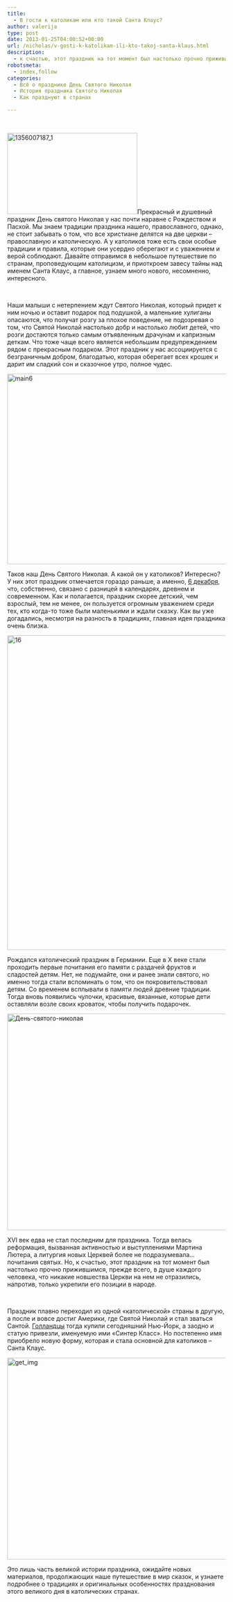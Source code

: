 ```yaml
---
title:
  - В гости к католикам или кто такой Санта Клаус?
author: valerija
type: post
date: 2013-01-25T04:00:52+00:00
url: /nicholas/v-gosti-k-katolikam-ili-kto-takoj-santa-klaus.html
description:
  - к счастью, этот праздник на тот момент был настолько прочно прижившимся, прежде всего, в душе каждого человека, что никакие новшества Церкви на нем не отразились, напротив, только укрепили его позиции в народе.
robotsmeta:
  - index,follow
categories:
  - Всё о празднике День Святого Николая
  - История праздника Святого Николая
  - Как празднуют в странах

---
```

&nbsp;

<a href="http://svyatoynikolay.ru/nicholas/v-gosti-k-katolikam-ili-kto-takoj-santa-klaus.html/attachment/1356007187_1" rel="attachment wp-att-621"><img class="alignleft wp-image-621 size-medium" src="http://svyatoynikolay.ru/wp-content/uploads/2013/01/1356007187_1-300x187.jpg" alt="1356007187_1" width="300" height="187" srcset="http://svyatoynikolay.ru/wp-content/uploads/2013/01/1356007187_1-300x187.jpg 300w, http://svyatoynikolay.ru/wp-content/uploads/2013/01/1356007187_1.jpg 850w" sizes="(max-width: 300px) 100vw, 300px" /></a>Прекрасный и душевный праздник День святого Николая у нас почти наравне с Рождеством и Пасхой. Мы знаем традиции праздника нашего, православного, однако, не стоит забывать о том, что все христиане делятся на две церкви – православную и католическую. А у католиков тоже есть свои особые традиции и правила, которые они усердно оберегают и с уважением и верой соблюдают. Давайте отправимся в небольшое путешествие по странам, проповедующим католицизм, и приоткроем завесу тайны над именем Санта Клаус, а главное, узнаем много нового, несомненно, интересного.<!--more-->

&nbsp;

Наши малыши с нетерпением ждут Святого Николая, который придет к ним ночью и оставит подарок под подушкой, а маленькие хулиганы опасаются, что получат розгу за плохое поведение, не подозревая о том, что Святой Николай настолько добр и настолько любит детей, что розги достаются только самым отъявленным драчунам и капризным деткам. Что тоже чаще всего является небольшим предупреждением рядом с прекрасным подарком. Этот праздник у нас ассоциируется с безграничным добром, благодатью, которая оберегает всех крошек и дарит им сладкий сон и сказочное утро, полное чудес.

<a href="http://svyatoynikolay.ru/nicholas/v-gosti-k-katolikam-ili-kto-takoj-santa-klaus.html/attachment/main6" rel="attachment wp-att-631"><img class="alignnone size-medium wp-image-631" src="http://svyatoynikolay.ru/wp-content/uploads/2013/01/main6-300x220.jpg" alt="main6" width="600" height="439" /></a>

Таков наш День Святого Николая. А какой он у католиков? Интересно? У них этот праздник отмечается гораздо раньше, а именно, <a title="Сегодня католики празднуют день Святого Николая" href="http://svyatoynikolay.ru/nicholas/howcelebratecounties/segodnya-katoliki-prazdnuyut-den-svyatogo-nikolaya.html" target="_blank">6 декабря</a>, что, собственно, связано с разницей в календарях, древнем и современном. Как и полагается, праздник скорее детский, чем взрослый, тем не менее, он пользуется огромным уважением среди тех, кто когда-то тоже были маленькими и ждали сказку. Как вы уже догадались, несмотря на разность в традициях, главная идея праздника очень близка.

<a href="http://svyatoynikolay.ru/nicholas/v-gosti-k-katolikam-ili-kto-takoj-santa-klaus.html/attachment/16" rel="attachment wp-att-601"><img class="alignnone size-full wp-image-601" src="http://svyatoynikolay.ru/wp-content/uploads/2013/01/16.jpg" alt="16" width="600" height="725" /></a>

Рождался католический праздник в Германии. Еще в X веке стали проходить первые почитания его памяти с раздачей фруктов и сладостей детям. Нет, не подумайте, они и ранее знали святого, но именно тогда стали вспоминать о том, что он покровительствовал детям. Со временем всплывали в памяти людей древние традиции. Тогда вновь появились чулочки, красивые, вязанные, которые дети оставляли возле своих кроваток, чтобы получить подарочек.

<a href="http://svyatoynikolay.ru/nicholas/v-gosti-k-katolikam-ili-kto-takoj-santa-klaus.html/attachment/den-svyatogo-nikolaya-2" rel="attachment wp-att-641"><img class="alignnone size-full wp-image-641" src="http://svyatoynikolay.ru/wp-content/uploads/2013/01/Den-svyatogo-nikolaya.jpg" alt="День-святого-николая" width="600" height="499" /></a>

XVI век едва не стал последним для праздника. Тогда велась реформация, вызванная активностью и выступлениями Мартина Лютера, а литургия новых Церквей более не подразумевала&#8230; почитания святых. Но, к счастью, этот праздник на тот момент был настолько прочно прижившимся, прежде всего, в душе каждого человека, что никакие новшества Церкви на нем не отразились, напротив, только укрепили его позиции в народе.

&nbsp;

Праздник плавно переходил из одной «католической» страны в другую, а после и вовсе достиг Америки, где Святой Николай и стал зваться Сантой. <a href="http://svyatoynikolay.ru/nicholas/den-svyatogo-nikolaya-u-gollandtsev.html" target="_blank">Голландцы</a> тогда купили сегодняшний Нью-Йорк, а заодно и статую привезли, именуемую ими «Синтер Класс». Но постепенно имя приобрело новую форму, которая и стала основной для католиков – Санта Клаус.

<a href="http://svyatoynikolay.ru/nicholas/v-gosti-k-katolikam-ili-kto-takoj-santa-klaus.html/attachment/get_img" rel="attachment wp-att-651"><img class="alignnone size-full wp-image-651" src="http://svyatoynikolay.ru/wp-content/uploads/2013/01/get_img.jpg" alt="get_img" width="600" height="465" srcset="http://svyatoynikolay.ru/wp-content/uploads/2013/01/get_img.jpg 640w, http://svyatoynikolay.ru/wp-content/uploads/2013/01/get_img-300x232.jpg 300w" sizes="(max-width: 600px) 100vw, 600px" /></a>

Это лишь часть великой истории праздника, ожидайте новых материалов, продолжающих наше путешествие в мир сказок, и узнаете подробнее о традициях и оригинальных особенностях празднования этого великого дня в католических странах.